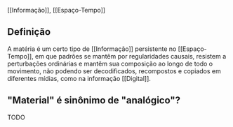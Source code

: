 
[[Informação]], [[Espaço-Tempo]]
## Definição

A matéria é um certo tipo de [[Informação]] persistente no [[Espaço-Tempo]], em que padrões se mantêm por regularidades causais, resistem a perturbações ordinárias e mantêm sua composição ao longo de todo o movimento, não podendo ser decodificados, recompostos e copiados em diferentes mídias, como na informação [[Digital]].

## "Material" é sinônimo de "analógico"?

TODO
